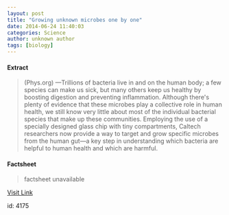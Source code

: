 ```yaml
---
layout: post
title: "Growing unknown microbes one by one"
date: 2014-06-24 11:40:03
categories: Science
author: unknown author
tags: [biology]
---
```



#### Extract
>(Phys.org) —Trillions of bacteria live in and on the human body; a few species can make us sick, but many others keep us healthy by boosting digestion and preventing inflammation. Although there's plenty of evidence that these microbes play a collective role in human health, we still know very little about most of the individual bacterial species that make up these communities. Employing the use of a specially designed glass chip with tiny compartments, Caltech researchers now provide a way to target and grow specific microbes from the human gut—a key step in understanding which bacteria are helpful to human health and which are harmful.

#### Factsheet
>factsheet unavailable

[Visit Link](http://phys.org/news322813197.html)

id:    4175
